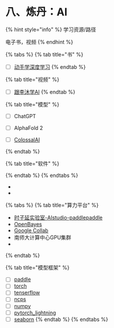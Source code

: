 # 八、炼丹：AI

{% hint style="info" %}
学习资源/路径

电子书，视频
{% endhint %}

{% tabs %}
{% tab title="书" %}
* [ ] [动手学深度学习](https://zh-v2.d2l.ai/)
{% endtab %}

{% tab title="视频" %}
* [ ] [跟李沐学AI](https://space.bilibili.com/1567748478)
{% endtab %}

{% tab title="模型" %}
* [ ] ChatGPT
* [ ] AlphaFold 2
* [ ] [ColossalAI](https://colossalai.org/)


{% endtab %}

{% tab title="软件" %}

{% endtab %}
{% endtabs %}

*
*

{% tabs %}
{% tab title="算力平台" %}
* [时子延实验室-AIstudio-paddlepaddle](https://aistudio.baidu.com/aistudio/projectdetail/5588234)
* [OpenBayes](https://openbayes.com/)
* [Google Collab](https://colab.research.google.com/drive/1-MPoOR79eM\_oMg0s8Hmu0ZgEOw6-jCFG#scrollTo=GLysaga2q2uR)
* 南师大计算中心GPU集群
*
{% endtab %}

{% tab title="模型框架" %}
* [ ] [paddle](https://www.paddlepaddle.org.cn/documentation/docs/zh/api/index\_cn.html)
* [ ] [torch](https://pytorch-cn.readthedocs.io/zh/latest/package\_references/torch/)
* [ ] [tenserflow](https://tensorflow.google.cn/?hl=zh-cn)
* [ ] [ncps](https://github.com/mlech26l/ncps)
* [ ] [numpy](https://www.numpy.org.cn/)
* [ ] [pytorch\_lightning](https://pytorch-lightning.readthedocs.io/en/stable/index.html)
* [ ] [seaborn](https://seaborn.pydata.org/)
{% endtab %}
{% endtabs %}
